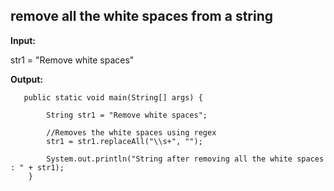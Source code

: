 ## remove all the white spaces from a string

**Input:**

str1 = "Remove white spaces"

**Output:**

       public static void main(String[] args) {
    
            String str1 = "Remove white spaces";
    
            //Removes the white spaces using regex
            str1 = str1.replaceAll("\\s+", "");
    
            System.out.println("String after removing all the white spaces : " + str1);
        }
